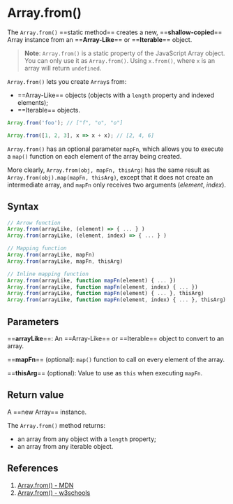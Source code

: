 # Array.from()

The `Array.from()` ==static method== creates a new, ==**shallow-copied**== Array instance from an ==**Array-Like**== or ==**Iterable**== object.

> **Note**: `Array.from()` is a static property of the JavaScript Array object. You can only use it as `Array.from()`. Using `x.from()`, where `x` is an array will return `undefined`.

`Array.from()` lets you create `Array`s from:

- ==Array-Like== objects (objects with a `length` property and indexed elements);
- ==Iterable== objects.

```js
Array.from('foo'); // ["f", "o", "o"]

Array.from([1, 2, 3], x => x + x); // [2, 4, 6]
```

`Array.from()` has an optional parameter `mapFn`, which allows you to execute a `map()` function on each element of the array being created.

More clearly, `Array.from(obj, mapFn, thisArg)` has the same result as `Array.from(obj).map(mapFn, thisArg)`, except that it does not create an intermediate array, and `mapFn` only receives two arguments (_element_, _index_).

## Syntax

```js
// Arrow function
Array.from(arrayLike, (element) => { ... } )
Array.from(arrayLike, (element, index) => { ... } )

// Mapping function
Array.from(arrayLike, mapFn)
Array.from(arrayLike, mapFn, thisArg)

// Inline mapping function
Array.from(arrayLike, function mapFn(element) { ... })
Array.from(arrayLike, function mapFn(element, index) { ... })
Array.from(arrayLike, function mapFn(element) { ... }, thisArg)
Array.from(arrayLike, function mapFn(element, index) { ... }, thisArg)
```

## Parameters

==**arrayLike**==: An ==Array-Like== or ==Iterable== object to convert to an array.

==**mapFn**== (optional): `map()` function to call on every element of the array.

==**thisArg**== (optional): Value to use as `this` when executing `mapFn`.

## Return value

A ==new Array== instance.

The `Array.from()` method returns:

- an array from any object with a `length` property;
- an array from any iterable object.

## References

1. [Array.from() - MDN](https://developer.mozilla.org/en-US/docs/Web/JavaScript/Reference/Global_Objects/Array/from)
2. [Array.from() - w3schools](https://www.w3schools.com/jsref/jsref_from.asp)
